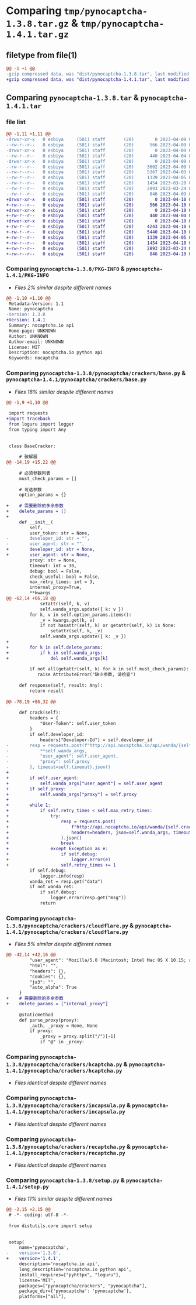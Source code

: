 # Comparing `tmp/pynocaptcha-1.3.8.tar.gz` & `tmp/pynocaptcha-1.4.1.tar.gz`

## filetype from file(1)

```diff
@@ -1 +1 @@
-gzip compressed data, was "dist/pynocaptcha-1.3.8.tar", last modified: Sun Apr  9 06:11:43 2023, max compression
+gzip compressed data, was "dist/pynocaptcha-1.4.1.tar", last modified: Mon Apr 10 09:55:59 2023, max compression
```

## Comparing `pynocaptcha-1.3.8.tar` & `pynocaptcha-1.4.1.tar`

### file list

```diff
@@ -1,11 +1,11 @@
-drwxr-xr-x   0 esbiya     (501) staff       (20)        0 2023-04-09 06:11:43.000000 pynocaptcha-1.3.8/
--rw-r--r--   0 esbiya     (501) staff       (20)      566 2023-04-09 06:11:43.000000 pynocaptcha-1.3.8/PKG-INFO
-drwxr-xr-x   0 esbiya     (501) staff       (20)        0 2023-04-09 06:11:43.000000 pynocaptcha-1.3.8/pynocaptcha/
--rw-r--r--   0 esbiya     (501) staff       (20)      440 2023-04-04 08:12:16.000000 pynocaptcha-1.3.8/pynocaptcha/__init__.py
-drwxr-xr-x   0 esbiya     (501) staff       (20)        0 2023-04-09 06:11:43.000000 pynocaptcha-1.3.8/pynocaptcha/crackers/
--rw-r--r--   0 esbiya     (501) staff       (20)     3602 2023-04-09 05:43:24.000000 pynocaptcha-1.3.8/pynocaptcha/crackers/base.py
--rw-r--r--   0 esbiya     (501) staff       (20)     5367 2023-04-03 02:00:17.000000 pynocaptcha-1.3.8/pynocaptcha/crackers/cloudflare.py
--rw-r--r--   0 esbiya     (501) staff       (20)     1339 2023-04-05 02:45:58.000000 pynocaptcha-1.3.8/pynocaptcha/crackers/hcaptcha.py
--rw-r--r--   0 esbiya     (501) staff       (20)     1454 2023-03-20 05:38:09.000000 pynocaptcha-1.3.8/pynocaptcha/crackers/incapsula.py
--rw-r--r--   0 esbiya     (501) staff       (20)     2893 2023-03-24 04:08:51.000000 pynocaptcha-1.3.8/pynocaptcha/crackers/recaptcha.py
--rw-r--r--   0 esbiya     (501) staff       (20)      846 2023-04-09 06:11:42.000000 pynocaptcha-1.3.8/setup.py
+drwxr-xr-x   0 esbiya     (501) staff       (20)        0 2023-04-10 09:55:59.000000 pynocaptcha-1.4.1/
+-rw-r--r--   0 esbiya     (501) staff       (20)      566 2023-04-10 09:55:59.000000 pynocaptcha-1.4.1/PKG-INFO
+drwxr-xr-x   0 esbiya     (501) staff       (20)        0 2023-04-10 09:55:59.000000 pynocaptcha-1.4.1/pynocaptcha/
+-rw-r--r--   0 esbiya     (501) staff       (20)      440 2023-04-04 08:12:16.000000 pynocaptcha-1.4.1/pynocaptcha/__init__.py
+drwxr-xr-x   0 esbiya     (501) staff       (20)        0 2023-04-10 09:55:59.000000 pynocaptcha-1.4.1/pynocaptcha/crackers/
+-rw-r--r--   0 esbiya     (501) staff       (20)     4243 2023-04-10 09:54:53.000000 pynocaptcha-1.4.1/pynocaptcha/crackers/base.py
+-rw-r--r--   0 esbiya     (501) staff       (20)     5440 2023-04-10 09:55:20.000000 pynocaptcha-1.4.1/pynocaptcha/crackers/cloudflare.py
+-rw-r--r--   0 esbiya     (501) staff       (20)     1339 2023-04-05 02:45:58.000000 pynocaptcha-1.4.1/pynocaptcha/crackers/hcaptcha.py
+-rw-r--r--   0 esbiya     (501) staff       (20)     1454 2023-04-10 03:49:32.000000 pynocaptcha-1.4.1/pynocaptcha/crackers/incapsula.py
+-rw-r--r--   0 esbiya     (501) staff       (20)     2893 2023-03-24 04:08:51.000000 pynocaptcha-1.4.1/pynocaptcha/crackers/recaptcha.py
+-rw-r--r--   0 esbiya     (501) staff       (20)      846 2023-04-10 09:55:49.000000 pynocaptcha-1.4.1/setup.py
```

### Comparing `pynocaptcha-1.3.8/PKG-INFO` & `pynocaptcha-1.4.1/PKG-INFO`

 * *Files 2% similar despite different names*

```diff
@@ -1,10 +1,10 @@
 Metadata-Version: 1.1
 Name: pynocaptcha
-Version: 1.3.8
+Version: 1.4.1
 Summary: nocaptcha.io api
 Home-page: UNKNOWN
 Author: UNKNOWN
 Author-email: UNKNOWN
 License: MIT
 Description: nocaptcha.io python api
 Keywords: nocaptcha
```

### Comparing `pynocaptcha-1.3.8/pynocaptcha/crackers/base.py` & `pynocaptcha-1.4.1/pynocaptcha/crackers/base.py`

 * *Files 18% similar despite different names*

```diff
@@ -1,9 +1,10 @@
 
 import requests
+import traceback
 from loguru import logger
 from typing import Any
 
 
 class BaseCracker:
     
     # 破解器
@@ -14,19 +15,22 @@
     
     # 必须参数列表
     must_check_params = []
     
     # 可选参数
     option_params = {}
     
+    # 需要删除的多余参数
+    delete_params = []
+    
     def __init__(
         self,    
         user_token: str = None,
-        developer_id: str = "",   
-        user_agent: str = "",
+        developer_id: str = None,   
+        user_agent: str = None,
         proxy: str = None, 
         timeout: int = 30,
         debug: bool = False,
         check_useful: bool = False,
         max_retry_times: int = 3,
         internal_proxy=True,
         **kwargs
@@ -62,14 +66,18 @@
             setattr(self, k, v)
             self.wanda_args.update({ k: v })
         for k, v in self.option_params.items():
             _v = kwargs.get(k, v)
             if not hasattr(self, k) or getattr(self, k) is None:
                 setattr(self, k, _v)
             self.wanda_args.update({ k: _v })
+        
+        for k in self.delete_params:
+            if k in self.wanda_args:
+                del self.wanda_args[k]
 
         if not all(getattr(self, k) for k in self.must_check_params):
            raise AttributeError("缺少参数, 请检查")
 
     def response(self, result: Any):
         return result
         
@@ -78,19 +86,32 @@
     
     def crack(self):
         headers = {
             "User-Token": self.user_token
         }
         if self.developer_id:
             headers["Developer-Id"] = self.developer_id
-        resp = requests.post(f"http://api.nocaptcha.io/api/wanda/{self.cracker_name}/{self.cracker_version}", headers=headers, json={
-            **self.wanda_args,
-            "user_agent": self.user_agent,
-            "proxy": self.proxy
-        }, timeout=self.timeout).json()
+        
+        if self.user_agent:
+            self.wanda_args["user_agent"] = self.user_agent
+        if self.proxy:
+            self.wanda_args["proxy"] = self.proxy
+        
+        while 1:
+            if self.retry_times < self.max_retry_times:
+                try:
+                    resp = requests.post(
+                        f"http://api.nocaptcha.io/api/wanda/{self.cracker_name}/{self.cracker_version}", 
+                        headers=headers, json=self.wanda_args, timeout=self.timeout
+                    ).json()
+                    break
+                except Exception as e:
+                    if self.debug:
+                        logger.error(e)
+                    self.retry_times += 1
         if self.debug:
             logger.info(resp)
         wanda_ret = resp.get("data")
         if not wanda_ret:
             if self.debug:
                 logger.error(resp.get("msg"))
             return
```

### Comparing `pynocaptcha-1.3.8/pynocaptcha/crackers/cloudflare.py` & `pynocaptcha-1.4.1/pynocaptcha/crackers/cloudflare.py`

 * *Files 5% similar despite different names*

```diff
@@ -42,14 +42,16 @@
         "user_agent": "Mozilla/5.0 (Macintosh; Intel Mac OS X 10.15; rv:109.0) Gecko/20100101 Firefox/110.0",
         "html": "",
         "headers": {},
         "cookies": {},
         "ja3": "",
         "auto_alpha": True
     }
+    # 需要删除的多余参数
+    delete_params = ["internal_proxy"]
 
     @staticmethod
     def parse_proxy(proxy):
         _auth, _proxy = None, None
         if proxy:
             _proxy = proxy.split("/")[-1]
             if "@" in _proxy:
```

### Comparing `pynocaptcha-1.3.8/pynocaptcha/crackers/hcaptcha.py` & `pynocaptcha-1.4.1/pynocaptcha/crackers/hcaptcha.py`

 * *Files identical despite different names*

### Comparing `pynocaptcha-1.3.8/pynocaptcha/crackers/incapsula.py` & `pynocaptcha-1.4.1/pynocaptcha/crackers/incapsula.py`

 * *Files identical despite different names*

### Comparing `pynocaptcha-1.3.8/pynocaptcha/crackers/recaptcha.py` & `pynocaptcha-1.4.1/pynocaptcha/crackers/recaptcha.py`

 * *Files identical despite different names*

### Comparing `pynocaptcha-1.3.8/setup.py` & `pynocaptcha-1.4.1/setup.py`

 * *Files 11% similar despite different names*

```diff
@@ -2,15 +2,15 @@
 # -*- coding: utf-8 -*-
 
 from distutils.core import setup
 
 
 setup(
     name='pynocaptcha',
-    version='1.3.8',
+    version='1.4.1',
     description='nocaptcha.io api',
     long_description='nocaptcha.io python api',
     install_requires=["pyhttpx", "loguru"],
     license='MIT',
     packages=["pynocaptcha/crackers", "pynocaptcha"],
     package_dir={'pynocaptcha': 'pynocaptcha'},
     platforms=["all"],
```

